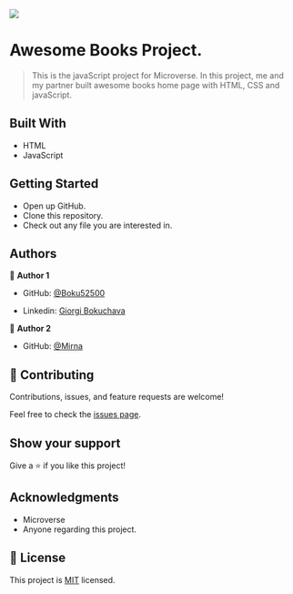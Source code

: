 ![](https://img.shields.io/badge/Microverse-blueviolet)

# Awesome Books Project.

> This is the javaScript project for Microverse. In this project, me and my partner built awesome books home page with HTML, CSS and javaScript.

## Built With

- HTML
- JavaScript

## Getting Started

- Open up GitHub.
- Clone this repository.
- Check out any file you are interested in.

## Authors

👤 **Author 1**

- GitHub: [@Boku52500](https://github.com/Boku52500)

- Linkedin: [Giorgi Bokuchava](https://www.linkedin.com/in/giorgi-bokuchava-430252240/)

👤 **Author 2**

- GitHub: [@Mirna](https://github.com/M1rn4)



## 🤝 Contributing

Contributions, issues, and feature requests are welcome!

Feel free to check the [issues page](../../issues/).

## Show your support

Give a ⭐️ if you like this project!

## Acknowledgments

- Microverse
- Anyone regarding this project.

## 📝 License

This project is [MIT](./LICENSE) licensed.

